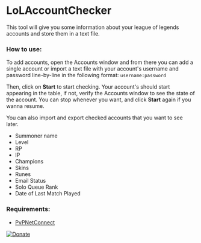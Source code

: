 # LoLAccountChecker

This tool will give you some information about your league of legends accounts and store them in a text file.

### How to use:
To add accounts, open the Accounts window and from there you can add a single account or import a text file with your account's username and password line-by-line in the following format:
``
username:password
``

Then, click on **Start** to start checking. Your account's should start appearing in the table, if not, verify the Accounts window to see the state of the account. You can stop whenever you want, and click **Start** again if you wanna resume.
 
You can also import and export checked accounts that you want to see later.

* Summoner name
* Level
* RP
* IP
* Champions
* Skins
* Runes
* Email Status
* Solo Queue Rank
* Date of Last Match Played

### Requirements:

 * [PvPNetConnect](https://github.com/madk/PVPNetConnect)



[![Donate](https://www.paypalobjects.com/en_US/i/btn/btn_donate_LG.gif)](https://www.paypal.com/cgi-bin/webscr?cmd=_s-xclick&hosted_button_id=CHEV6LWPMHUMW)
